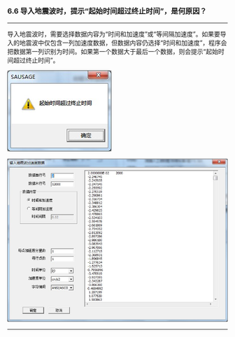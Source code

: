 ﻿### 6.6  导入地震波时，提示“起始时间超过终止时间”，是何原因？
---

导入地震波时，需要选择数据内容为“时间和加速度”或“等间隔加速度”。如果要导入的地震波中仅包含一列加速度数据，但数据内容仍选择“时间和加速度”，程序会把数据第一列识别为时间。如果第一个数据大于最后一个数据，则会提示“起始时间超过终止时间”。

![](.\image\6.6-1.jpg)

![](.\image\6.6-2.jpg)

---
